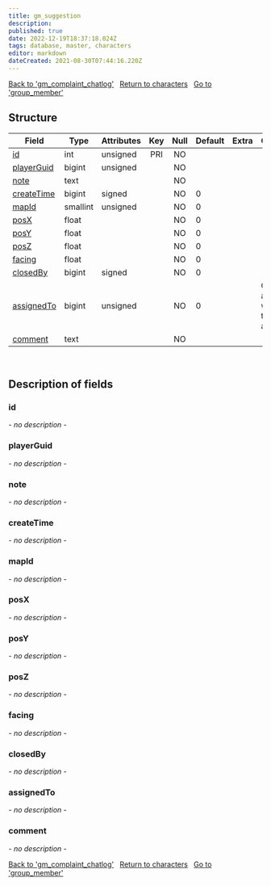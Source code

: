 ```yaml
---
title: gm_suggestion
description: 
published: true
date: 2022-12-19T18:37:18.024Z
tags: database, master, characters
editor: markdown
dateCreated: 2021-08-30T07:44:16.220Z
---
```


<a href="https://trinitycore.info/en/database/master/characters/gm_complaint_chatlog" class="mt-5 v-btn v-btn--depressed v-btn--flat v-btn--outlined theme--light v-size--default darkblue--text text--lighten-3"><span class="v-btn__content"><i aria-hidden="true" class="v-icon notranslate v-icon--left mdi mdi-arrow-left theme--light"></i><span>Back to 'gm_complaint_chatlog'</span></span></a>&nbsp;&nbsp;&nbsp;<a href="https://trinitycore.info/en/database/master/characters/home" class="mt-5 v-btn v-btn--depressed v-btn--flat v-btn--outlined theme--light v-size--default darkblue--text text--lighten-3"><span class="v-btn__content"><i aria-hidden="true" class="v-icon notranslate v-icon--left mdi mdi-home-outline theme--light"></i><span>Return to characters</span></span></a>&nbsp;&nbsp;&nbsp;<a href="https://trinitycore.info/en/database/master/characters/group_member" class="mt-5 v-btn v-btn--depressed v-btn--flat v-btn--outlined theme--light v-size--default darkblue--text text--lighten-3"><span class="v-btn__content"><span>Go to 'group_member'</span><i aria-hidden="true" class="v-icon notranslate v-icon--right mdi mdi-arrow-right theme--light"></i></span></a>

## Structure

| Field | Type | Attributes | Key | Null | Default | Extra | Comment |
| --- | --- | --- | :---: | :---: | --- | --- | --- |
| [id](#id-alt) | int | unsigned | PRI | NO |  |  |  |
| [playerGuid](#playerguid) | bigint | unsigned |  | NO |  |  |  |
| [note](#note) | text |  |  | NO |  |  |  |
| [createTime](#createtime) | bigint | signed |  | NO | 0 |  |  |
| [mapId](#mapid) | smallint | unsigned |  | NO | 0 |  |  |
| [posX](#posx) | float |  |  | NO | 0 |  |  |
| [posY](#posy) | float |  |  | NO | 0 |  |  |
| [posZ](#posz) | float |  |  | NO | 0 |  |  |
| [facing](#facing) | float |  |  | NO | 0 |  |  |
| [closedBy](#closedby) | bigint | signed |  | NO | 0 |  |  |
| [assignedTo](#assignedto) | bigint | unsigned |  | NO | 0 |  | GUID of admin to whom ticket is assigned |
| [comment](#comment) | text |  |  | NO |  |  |  |
&nbsp;
## Description of fields

### id <!-- {#id-alt} -->
*- no description -*
&nbsp;

### playerGuid
*- no description -*
&nbsp;

### note
*- no description -*
&nbsp;

### createTime
*- no description -*
&nbsp;

### mapId
*- no description -*
&nbsp;

### posX
*- no description -*
&nbsp;

### posY
*- no description -*
&nbsp;

### posZ
*- no description -*
&nbsp;

### facing
*- no description -*
&nbsp;

### closedBy
*- no description -*
&nbsp;

### assignedTo
*- no description -*
&nbsp;

### comment
*- no description -*
&nbsp;

<a href="https://trinitycore.info/en/database/master/characters/gm_complaint_chatlog" class="mt-5 v-btn v-btn--depressed v-btn--flat v-btn--outlined theme--light v-size--default darkblue--text text--lighten-3"><span class="v-btn__content"><i aria-hidden="true" class="v-icon notranslate v-icon--left mdi mdi-arrow-left theme--light"></i><span>Back to 'gm_complaint_chatlog'</span></span></a>&nbsp;&nbsp;&nbsp;<a href="https://trinitycore.info/en/database/master/characters/home" class="mt-5 v-btn v-btn--depressed v-btn--flat v-btn--outlined theme--light v-size--default darkblue--text text--lighten-3"><span class="v-btn__content"><i aria-hidden="true" class="v-icon notranslate v-icon--left mdi mdi-home-outline theme--light"></i><span>Return to characters</span></span></a>&nbsp;&nbsp;&nbsp;<a href="https://trinitycore.info/en/database/master/characters/group_member" class="mt-5 v-btn v-btn--depressed v-btn--flat v-btn--outlined theme--light v-size--default darkblue--text text--lighten-3"><span class="v-btn__content"><span>Go to 'group_member'</span><i aria-hidden="true" class="v-icon notranslate v-icon--right mdi mdi-arrow-right theme--light"></i></span></a>

